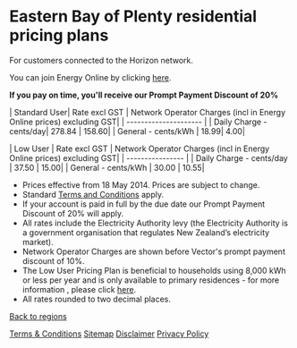 # Eastern Bay of Plenty residential pricing plans
For customers connected to the Horizon network.


You can join Energy Online by clicking [here](http://www.energyonline.co.nz/Default.aspx?tabid=98).

**If you pay on time, you'll receive our Prompt Payment Discount of 20%**


| Standard User| 	Rate excl GST	| Network Operator Charges (incl in Energy Online prices) excluding GST| 
| --------------------- | 
| Daily Charge - cents/day| 	278.84	| 158.60| 
| General - cents/kWh	| 18.99| 	4.00| 
 

| Low User	| Rate excl GST	| Network Operator Charges (incl in Energy Online prices) excluding GST| 
| ---------------- | 
| Daily Charge - cents/day	| 37.50	| 15.00| 
| General - cents/kWh	| 30.00	| 10.55| 

- Prices effective from 18 May 2014. Prices are subject to change.
- Standard [Terms and Conditions](http://www.energyonline.co.nz/Default.aspx?tabid=169) apply.
- If your account is paid in full by the due date our Prompt Payment Discount of 20% will apply.
- All rates include the Electricity Authority levy (the Electricity Authority is a government organisation that regulates New Zealand’s electricity market).
- Network Operator Charges are shown before Vector's prompt payment discount of 10%.
- The Low User Pricing Plan is beneficial to households using 8,000 kWh or less per year and is only available to primary residences - for more information , please click [here](http://www.energyonline.co.nz/Default.aspx?tabid=148).
- All rates rounded to two decimal places.


[Back to regions](http://www.energyonline.co.nz/residential/pricing_plans/residential_electricity_pricing_plans)

[Terms & Conditions](http://www.energyonline.co.nz/terms)
[Sitemap](http://www.energyonline.co.nz/home/site_map)
[Disclaimer](http://www.energyonline.co.nz/home/site_map/disclaimer)
[Privacy Policy](http://www.energyonline.co.nz/home/site_map/privacy_policy)